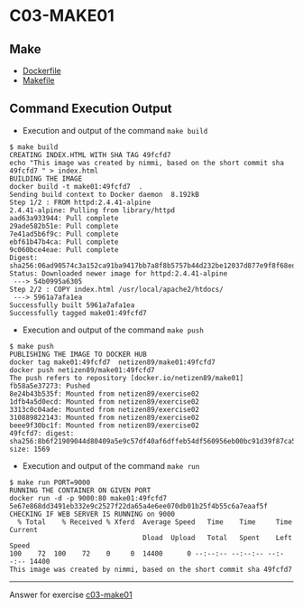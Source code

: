 # C03-MAKE01

## Make
- [Dockerfile](Dockerfile)
- [Makefile](Makefile)

## Command Execution Output

- Execution and output of the command `make build`
```
$ make build
CREATING INDEX.HTML WITH SHA TAG 49fcfd7
echo "This image was created by nimmi, based on the short commit sha 49fcfd7 " > index.html
BUILDING THE IMAGE
docker build -t make01:49fcfd7  .
Sending build context to Docker daemon  8.192kB
Step 1/2 : FROM httpd:2.4.41-alpine
2.4.41-alpine: Pulling from library/httpd
aad63a933944: Pull complete
29ade582b51e: Pull complete
7e41ad5b6f9c: Pull complete
ebf61b47b4ca: Pull complete
9c060bce4eae: Pull complete
Digest: sha256:06ad90574c3a152ca91ba9417bb7a8f8b5757b44d232be12037d877e9f8f68ed
Status: Downloaded newer image for httpd:2.4.41-alpine
 ---> 54b0995a6305
Step 2/2 : COPY index.html /usr/local/apache2/htdocs/
 ---> 5961a7afa1ea
Successfully built 5961a7afa1ea
Successfully tagged make01:49fcfd7

```

- Execution and output of the command `make push`
```
$ make push
PUBLISHING THE IMAGE TO DOCKER HUB
docker tag make01:49fcfd7  netizen89/make01:49fcfd7
docker push netizen89/make01:49fcfd7
The push refers to repository [docker.io/netizen89/make01]
fb58a5e37273: Pushed
8e24b43b535f: Mounted from netizen89/exercise02
1dfb4a5d0ecd: Mounted from netizen89/exercise02
3313c0c04ade: Mounted from netizen89/exercise02
310889822143: Mounted from netizen89/exercise02
beee9f30bc1f: Mounted from netizen89/exercise02
49fcfd7: digest: sha256:8b6f21909044d80409a5e9c57df40af6dffeb54df560956eb00bc91d39f87ca5 size: 1569

```

- Execution and output of the command `make run`
```
$ make run PORT=9000
RUNNING THE CONTAINER ON GIVEN PORT
docker run -d -p 9000:80 make01:49fcfd7
5e67e868dd3491eb332e9c2527f22da65a4e6ee070db01b25f4b55c6a7eaaf5f
CHECKING IF WEB SERVER IS RUNNING on 9000
  % Total    % Received % Xferd  Average Speed   Time    Time     Time  Current
                                 Dload  Upload   Total   Spent    Left  Speed
100    72  100    72    0     0  14400      0 --:--:-- --:--:-- --:--:-- 14400
This image was created by nimmi, based on the short commit sha 49fcfd7

```


***
Answer for exercise [c03-make01](https://github.com/devopsacademyau/academy/blob/8b64a93a228398e7342afe7b845cd197b22afaf3/classes/03class/exercises/c03-make01/README.md)
